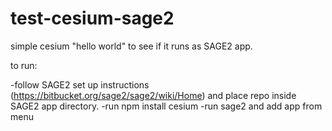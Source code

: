 # test-cesium-sage2
simple cesium "hello world" to see if it runs as SAGE2 app.

to run:

-follow SAGE2 set up instructions (https://bitbucket.org/sage2/sage2/wiki/Home) and place repo inside SAGE2 app directory.
-run npm install cesium
-run sage2 and add app from menu
